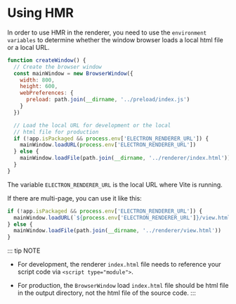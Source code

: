 # Using HMR

In order to use HMR in the renderer, you need to use the `environment variables` to determine whether the window browser loads a local html file or a local URL.

```js
function createWindow() {
  // Create the browser window
  const mainWindow = new BrowserWindow({
    width: 800,
    height: 600,
    webPreferences: {
      preload: path.join(__dirname, '../preload/index.js')
    }
  })

  // Load the local URL for development or the local
  // html file for production
  if (!app.isPackaged && process.env['ELECTRON_RENDERER_URL']) {
    mainWindow.loadURL(process.env['ELECTRON_RENDERER_URL'])
  } else {
    mainWindow.loadFile(path.join(__dirname, '../renderer/index.html'))
  }
}
```

The variable `ELECTRON_RENDERER_URL` is the local URL where Vite is running.

If there are multi-page, you can use it like this:

```js
if (!app.isPackaged && process.env['ELECTRON_RENDERER_URL']) {
  mainWindow.loadURL(`${process.env['ELECTRON_RENDERER_URL']}/view.html`)
} else {
  mainWindow.loadFile(path.join(__dirname, '../renderer/view.html'))
}
```

::: tip NOTE
- For development, the renderer `index.html` file needs to reference your script code via `<script type="module">`.

- For production, the `BrowserWindow` load `index.html` file should be html file in the output directory, not the html file of the source code.
:::
